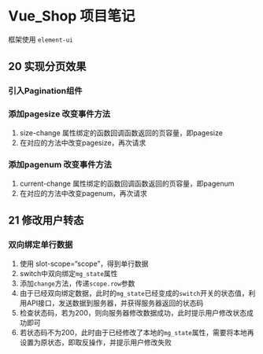 # Vue_Shop 项目笔记

框架使用 `element-ui`

## 20 实现分页效果

### 引入Pagination组件

### 添加pagesize 改变事件方法

1. size-change 属性绑定的函数回调函数返回的页容量，即pagesize
2. 在对应的方法中改变pagesize，再次请求

### 添加pagenum 改变事件方法

1. current-change 属性绑定的函数回调函数返回的页容量，即pagenum
2. 在对应的方法中改变pagenum，再次请求

## 21 修改用户转态

### 双向绑定单行数据

1. 使用 slot-scope=“scope”，得到单行数据
2. switch中双向绑定`mg_state`属性
3. 添加`change`方法，传递`scope.row`参数
4. 由于已经双向绑定数据，此时的`mg_state`已经变成的`switch`开关的状态值，利用API接口，发送数据到服务器，并获得服务器返回的状态码
5. 检查状态码，若为200，则向服务器修改数据成功，此时提示用户修改状态成功即可
6. 若状态码不为200，此时由于已经修改了本地的`mg_state`属性，需要将本地再设置为原状态，即取反操作，并提示用户修改失败